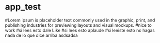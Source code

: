 # app_test
#Lorem ipsum is placeholder text commonly used in the graphic, print, and publishing industries for previewing layouts and visual mockups.
#nice to work
#si lees esto dale Like
#si lees esto aplaude
#si leeiste esto no hagas nada de lo que dice arriba asdsadsa